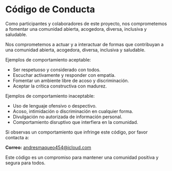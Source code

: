 # Código de Conducta

Como participantes y colaboradores de este proyecto, nos comprometemos a fomentar una comunidad abierta, acogedora, diversa, inclusiva y saludable.

Nos comprometemos a actuar y a interactuar de formas que contribuyan a una comunidad abierta, acogedora, diversa, inclusiva y saludable.

Ejemplos de comportamiento aceptable:
- Ser respetuoso y considerado con todos.
- Escuchar activamente y responder con empatía.
- Fomentar un ambiente libre de acoso y discriminación.
- Aceptar la crítica constructiva con madurez.

Ejemplos de comportamiento inaceptable:
- Uso de lenguaje ofensivo o despectivo.
- Acoso, intimidación o discriminación en cualquier forma.
- Divulgación no autorizada de información personal.
- Comportamiento disruptivo que interfiera en la comunidad.

Si observas un comportamiento que infringe este código, por favor contacta a:

**Correo:** andresmaqueo454@icloud.com

Este código es un compromiso para mantener una comunidad positiva y segura para todos.
